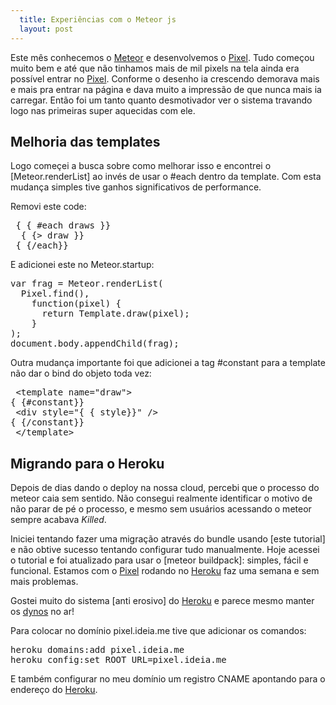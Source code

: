 ```yaml
---
  title: Experiências com o Meteor js
  layout: post
---
```




Este mês conhecemos o [Meteor] e desenvolvemos o [Pixel]. Tudo começou muito bem e até que não tinhamos mais de mil pixels na tela ainda era possível entrar no [Pixel]. Conforme o desenho ia crescendo demorava mais e mais pra entrar na página e dava muito a impressão de que nunca mais ia carregar. Então foi um tanto quanto desmotivador ver o sistema travando logo nas primeiras super aquecidas com ele.

## Melhoria das templates

Logo começei a busca sobre como melhorar isso e encontrei o [Meteor.renderList] ao invés de usar o #each dentro da template. Com esta mudança simples tive ganhos significativos de performance.

Removi este code:

<pre class="prettyprint javascript">
 { { #each draws }}
  { {> draw }}
 { {/each}}
</pre>

E adicionei este no Meteor.startup:

<pre class="prettyprint javascript">
var frag = Meteor.renderList(
  Pixel.find(),
    function(pixel) {
      return Template.draw(pixel);
    }
);
document.body.appendChild(frag);
</pre>

Outra mudança importante foi que adicionei a tag #constant para a template não dar o bind do objeto toda vez:

<pre class="prettyprint html">
 &lt;template name="draw"&gt;
{ {#constant}}
 &lt;div style="{ { style}}" /&gt;
{ {/constant}}
 &lt;/template&gt;
</pre>

## Migrando para o Heroku

Depois de dias dando o deploy na nossa cloud, percebi que o processo do meteor caia sem sentido. Não consegui realmente identificar o motivo de não parar de pé o processo, e mesmo sem usuários acessando o meteor sempre acabava _Killed_.

Iniciei tentando fazer uma migração através do bundle usando [este tutorial] e não obtive sucesso tentando configurar tudo manualmente. Hoje acessei o tutorial e foi atualizado para usar o [meteor buildpack]: simples, fácil e funcional. Estamos com o [Pixel] rodando no [Heroku] faz uma semana e sem mais problemas.

Gostei muito do sistema [anti erosivo] do [Heroku] e parece mesmo manter os [dynos] no ar!

Para colocar no domínio pixel.ideia.me tive que adicionar os comandos:

<pre class="prettyprint sh">
heroku domains:add pixel.ideia.me
heroku config:set ROOT_URL=pixel.ideia.me
</pre>

E também configurar no meu domínio um registro CNAME apontando para o endereço do [Heroku].



[Pixel]: http://pixel.ideia.me
[Meteor]: http://meteor.com
[meteor_buildpack]: https://github.com/jordansissel/heroku-buildpack-meteor
[este_tutorial]: http://bytesofpi.com/post/20898722298/pushing-your-meteor-project-to-heroku
[anti_erosivo]: https://devcenter.heroku.com/articles/erosion-resistance
[dynos]: https://devcenter.heroku.com/articles/dynos
[meteorrenderlist]: http://docs.meteor.com/#meteor_renderlist
[Heroku]: http://heroku.com
